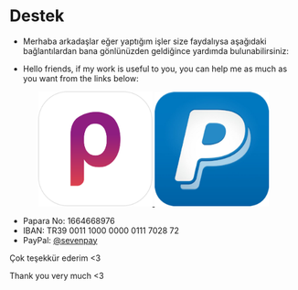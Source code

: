 # Destek

- Merhaba arkadaşlar eğer yaptığım işler size faydalıysa aşağıdaki bağlantılardan bana gönlünüzden geldiğince yardımda bulunabilirsiniz:

- Hello friends, if my work is useful to you, you can help me as much as you want from the links below:

<p align="center">
<a href="https://www.papara.com/personal/#!/login">
  <img src="https://github.com/yusfklncc/yusfklncc/blob/main/Resources/Papara.png" width="200"/> </a>
<a href="https://www.paypal.com/paypalme/sevenpay">
  <img src="https://github.com/yusfklncc/yusfklncc/blob/main/Resources/PayPal.png" width="200"/> </a>

- Papara No: 1664668976
- IBAN: TR39 0011 1000 0000 0111 7028 72
- PayPal: [@sevenpay](https://www.paypal.com/paypalme/sevenpay)
  
Çok teşekkür ederim <3
                       
Thank you very much <3
